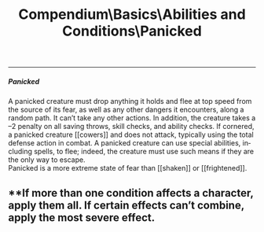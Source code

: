 ﻿---
lang: en
aliases: [Panicked]
title: Compendium\Basics\Abilities and Conditions\Panicked
tag: Conditions
---

---
##### Panicked

A panicked creature must drop anything it holds and flee at top speed from the source of its fear, as well as any other dangers it encounters, along a random path. It can’t take any other actions. In addition, the creature takes a –2 penalty on all saving throws, skill checks, and ability checks. If cornered, a panicked creature [[cowers]] and does not attack, typically using the total defense action in combat. A panicked creature can use special abilities, including spells, to flee; indeed, the creature must use such means if they are the only way to escape.  
Panicked is a more extreme state of fear than [[shaken]] or [[frightened]].

**If more than one condition affects a character, apply them all. If certain effects can’t combine, apply the most severe effect.
<br><br>
---
